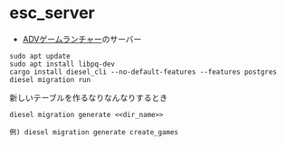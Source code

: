# esc_server
- [ADVゲームランチャー](https://github.com/ryoha000/es-client.git)のサーバー
```
sudo apt update
sudo apt install libpq-dev
cargo install diesel_cli --no-default-features --features postgres
diesel migration run
```
新しいテーブルを作るなりなんなりするとき
```
diesel migration generate <<dir_name>>
```
```
例) diesel migration generate create_games
```